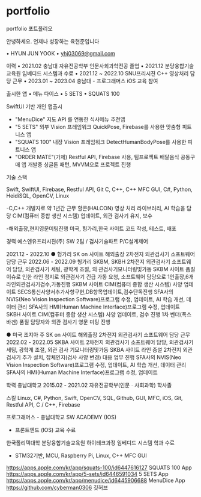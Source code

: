 # portfolio
portfolio 포트폴리오

안녕하세요. 언제나 성장하는 육현준입니다

• HYUN JUN YOOK
• yhj03069@gmail.com


이력
• 2021.02 충남대 자유전공학부 인문사회과학전공 졸업
• 2021.12 분당융합기술교육원 임베디드 시스템과 수료
• 2021.12 ~ 2022.10 SNU프리시젼 C++ 영상처리 담당 근무
• 2023.01 ~ 2023.04 충남대 - 프로그래머스 iOS 교육 참여

출시한 앱
• 메뉴 다이스
• 5 SETS
• SQUATS 100

SwiftUI 기반 개인 앱출시

- "MenuDice" 지도 API 를 연동한 식사메뉴 추천앱
- "5 SETS" 외부 Vision 프레임워크 QuickPose, Firebase를 사용한 맞춤형 피트니스 앱
- "SQUATS 100" 내장 Vision 프레임워크 DetectHumanBodyPose를 사용한 피트니스 앱
- "ORDER MATE"(가제) Restful API, Firebase 사용, 팀프로젝트 배달음식 공동구매 앱 개발중 싱글톤 패턴, MVVM으로 프로젝트 진행

기술 스택

Swift, SwiftUI, Firebase, Restful API, Git
C, C++, C++ MFC GUI, C#, Python, HeidiSQL, OpenCV, Linux

-C,C++ 개발자로 약 1년간 근무
할콘(HALCON) 영상 처리 라이브러리, AI 학습을 담당 CIM(컴퓨터 종합 생산 시스템) 업데이트, 외관 검사기 유지, 보수

-해외출장,현지영문미팅진행
미국, 헝가리,한국 사이트 코드 작성, 테스트, 배포

경력 에스엔유프리시젼(주)
SW 2팀 / 검사기술파트 P/C설계제어

2021.12 - 2022.10
 ● 헝가리 SK on 사이트 해외출장 2차전지 외관검사기 소프트웨어 담당 근무 2022.06 - 2022.09
헝가리 SKBM, SKBH 2차전지 외관검사기 소프트웨어 담당, 외관검사기 세팅, 광학계 조절, 외 관검사기모니터링및가동
SKBM 사이트 품질 이슈로 인한 라인 정지로 외관검사기 긴급 가동 요청, 소프트웨어 담당으로 1인출장,6개라인외관검사기검수,가동진행
SKBM 사이트 CIM(컴퓨터 종합 생산 시스템) 사양 업데이트 SECS통신사양서추가사항구현,DB항목업데이트,검수단독진행
SFA사의 NVIS(Neo Vision Inspection Software)프로그램 수정, 업데이트, AI 학습 개선, 데이터 관리
SFA사의 HMI(Human Machine Interface)프로그램 수정, 업데이트
SKBH 사이트 CIM(컴퓨터 종합 생산 시스템) 사양 업데이트, 검수 진행
1차 벤더(폭스바겐) 품질 담당자와 외관 검사기 영문 미팅 진행

● 미국 조지아 주 SK on 사이트 해외출장 2차전지 외관검사기 소프트웨어 담당 근무 2022.02 - 2022.05
SKBA 사이트 2차전지 외관검사기 소프트웨어 담당, 외관검사기 세팅, 광학계 조절, 외관 검사 기모니터링및가동
SKBA 사이트 라인 증설 2차전지 외관 검사기 추가 설치, 잡체인지(검사 사양 변경) 대응 업무 진행
SFA사의 NVIS(Neo Vision Inspection Software)프로그램 수정, 업데이트, AI 학습 개선, 데이터 관리
SFA사의 HMI(Human Machine Interface)프로그램 수정, 업데이트

학력
충남대학교 2015.02 - 2021.02
자유전공학부(인문ᆞ사회과학) 학사졸

스킬
Linux, C#, Python, Swift, OpenCV, SQL, Github, GUI, MFC, iOS, Git, Restful API, C / C++, Firebase

프로그래머스 - 충남대학교 SW ACADEMY (IOS)
- 프론트엔드 (IOS) 교육 수료

한국폴리텍대학 분당융합기술교육원
하이테크과정 임베디드 시스템 학과 수료
- STM32기반, MCU, Raspberry Pi, Linux, C++ MFC GUI


https://apps.apple.com/kr/app/squats-100/id6447616127 SQUATS 100 App
https://apps.apple.com/kr/app/5-sets/id6446591034 5 SETS App    
https://apps.apple.com/kr/app/menudice/id6445906688 MenuDice App
https://github.com/cyberman0306 깃허브

